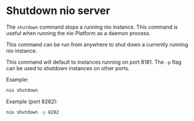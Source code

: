# Shutdown nio server

The `shutdown` command stops a running nio instance. This command is useful when running the nio Platform as a daemon process.

This command can be run from anywhere to shut down a currently running nio instance.

This command will default to instances running on port 8181. The `-p` flag can be used to shutdown instances on other ports.


Example:
```bash
nio shutdown
```
Example (port 8282):
```bash
nio shutdown -p 8282
```
